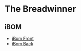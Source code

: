 # The Breadwinner

## iBOM
- [iBom Front](https://htmlpreview.github.io/?https://github.com/PierreIsCoding/sdiy/blob/main/the_breadwinner/ibom_Front.html)
- [iBom Back](https://htmlpreview.github.io/?https://github.com/PierreIsCoding/sdiy/blob/main/the_breadwinner/ibom_Back.html)

